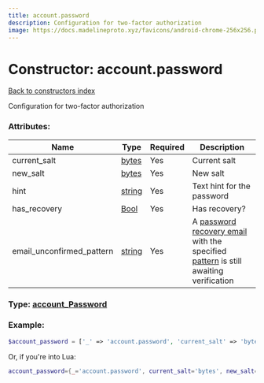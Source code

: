 ```yaml
---
title: account.password
description: Configuration for two-factor authorization
image: https://docs.madelineproto.xyz/favicons/android-chrome-256x256.png
---
```

# Constructor: account.password  
[Back to constructors index](index.md)



Configuration for two-factor authorization

### Attributes:

| Name     |    Type       | Required | Description |
|----------|---------------|----------|-------------|
|current\_salt|[bytes](../types/bytes.md) | Yes|Current salt|
|new\_salt|[bytes](../types/bytes.md) | Yes|New salt|
|hint|[string](../types/string.md) | Yes|Text hint for the password|
|has\_recovery|[Bool](../types/Bool.md) | Yes|Has recovery?|
|email\_unconfirmed\_pattern|[string](../types/string.md) | Yes|A [password recovery email](https://core.telegram.org/api/srp#email-verification) with the specified [pattern](https://core.telegram.org/api/pattern) is still awaiting verification|



### Type: [account\_Password](../types/account_Password.md)


### Example:

```php
$account_password = ['_' => 'account.password', 'current_salt' => 'bytes', 'new_salt' => 'bytes', 'hint' => 'string', 'has_recovery' => Bool, 'email_unconfirmed_pattern' => 'string'];
```  


Or, if you're into Lua:

```lua
account_password={_='account.password', current_salt='bytes', new_salt='bytes', hint='string', has_recovery=Bool, email_unconfirmed_pattern='string'}

```


